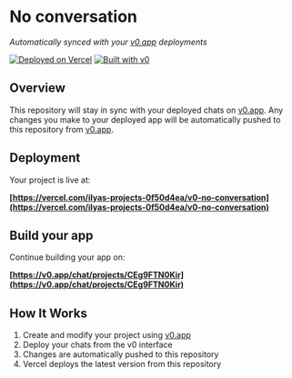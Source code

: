 # No conversation

*Automatically synced with your [v0.app](https://v0.app) deployments*

[![Deployed on Vercel](https://img.shields.io/badge/Deployed%20on-Vercel-black?style=for-the-badge&logo=vercel)](https://vercel.com/ilyas-projects-0f50d4ea/v0-no-conversation)
[![Built with v0](https://img.shields.io/badge/Built%20with-v0.app-black?style=for-the-badge)](https://v0.app/chat/projects/CEg9FTN0Kir)

## Overview

This repository will stay in sync with your deployed chats on [v0.app](https://v0.app).
Any changes you make to your deployed app will be automatically pushed to this repository from [v0.app](https://v0.app).

## Deployment

Your project is live at:

**[https://vercel.com/ilyas-projects-0f50d4ea/v0-no-conversation](https://vercel.com/ilyas-projects-0f50d4ea/v0-no-conversation)**

## Build your app

Continue building your app on:

**[https://v0.app/chat/projects/CEg9FTN0Kir](https://v0.app/chat/projects/CEg9FTN0Kir)**

## How It Works

1. Create and modify your project using [v0.app](https://v0.app)
2. Deploy your chats from the v0 interface
3. Changes are automatically pushed to this repository
4. Vercel deploys the latest version from this repository